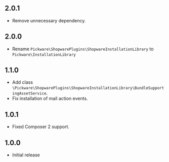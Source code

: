 ## 2.0.1

* Remove unnecessary dependency.


## 2.0.0

* Rename `Pickware\ShopwarePlugins\ShopwareInstallationLibrary` to `Pickware\InstallationLibrary`


## 1.1.0

* Add class `\Pickware\ShopwarePlugins\ShopwareInstallationLibrary\BundleSupportingAssetService`.
* Fix installation of mail action events.


## 1.0.1

* Fixed Composer 2 support.


## 1.0.0

* Initial release
